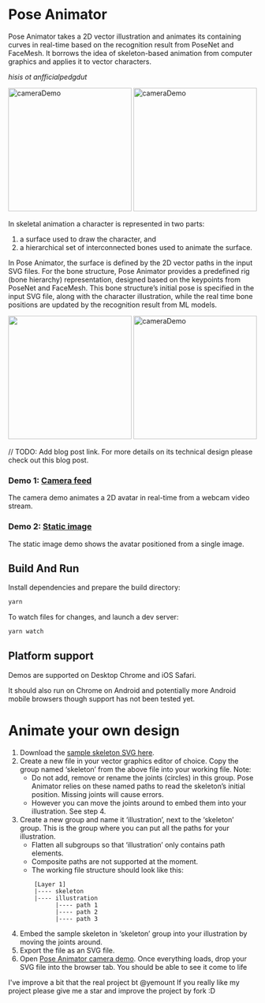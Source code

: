 # Pose Animator

Pose Animator takes a 2D vector illustration and animates its containing curves in real-time based on the recognition result from PoseNet and FaceMesh. It borrows the idea of skeleton-based animation from computer graphics and applies it to vector characters.

*hisis ot anfficialpedgdut*

<img src="/resources/gifs/avatar-new-1.gif?raw=true" alt="cameraDemo" style="width: 250px;"/>

<img src="/resources/gifs/avatar-new-full-body.gif?raw=true" alt="cameraDemo" style="width: 250px;"/>

In skeletal animation a character is represented in two parts:
1. a surface used to draw the character, and 
1. a hierarchical set of interconnected bones used to animate the surface. 

In Pose Animator, the surface is defined by the 2D vector paths in the input SVG files. For the bone structure, Pose Animator provides a predefined rig (bone hierarchy) representation, designed based on the keypoints from PoseNet and FaceMesh. This bone structure’s initial pose is specified in the input SVG file, along with the character illustration, while the real time bone positions are updated by the recognition result from ML models.

<img src="https://firebasestorage.googleapis.com/v0/b/pose-animator-demo.appspot.com/o/ml-keypoints.png?alt=media" style="width:250px;"/>

<img src="/resources/gifs/avatar-new-bezier-1.gif?raw=true" alt="cameraDemo" style="width: 250px;"/>

// TODO: Add blog post link.
For more details on its technical design please check out this blog post.

### Demo 1: [Camera feed](https://pose-animator-demo.firebaseapp.com/camera.html)

The camera demo animates a 2D avatar in real-time from a webcam video stream.


### Demo 2: [Static image](https://pose-animator-demo.firebaseapp.com/static_image.html)

The static image demo shows the avatar positioned from a single image.

## Build And Run

Install dependencies and prepare the build directory:

```sh
yarn
```

To watch files for changes, and launch a dev server:

```sh
yarn watch
```

## Platform support

Demos are supported on Desktop Chrome and iOS Safari.

It should also run on Chrome on Android and potentially more Android mobile browsers though support has not been tested yet.

# Animate your own design

1. Download the [sample skeleton SVG here](/resources/samples/skeleton.svg).
1. Create a new file in your vector graphics editor of choice. Copy the group named ‘skeleton’ from the above file into your working file. Note: 
	* Do not add, remove or rename the joints (circles) in this group. Pose Animator relies on these named paths to read the skeleton’s initial position. Missing joints will cause errors.
	* However you can move the joints around to embed them into your illustration. See step 4.
1. Create a new group and name it ‘illustration’, next to the ‘skeleton’ group. This is the group where you can put all the paths for your illustration.
    * Flatten all subgroups so that ‘illustration’ only contains path elements.
    * Composite paths are not supported at the moment.
    * The working file structure should look like this:
	```
        [Layer 1]
        |---- skeleton
        |---- illustration
              |---- path 1
              |---- path 2
              |---- path 3
	```
1. Embed the sample skeleton in ‘skeleton’ group into your illustration by moving the joints around.
1. Export the file as an SVG file.
1. Open [Pose Animator camera demo](https://pose-animator-demo.firebaseapp.com/camera.html). Once everything loads, drop your SVG file into the browser tab. You should be able to see it come to life 

I've improve a bit that the real project bt @yemount
If you really like my project please give me a star and improve the project by fork :D

